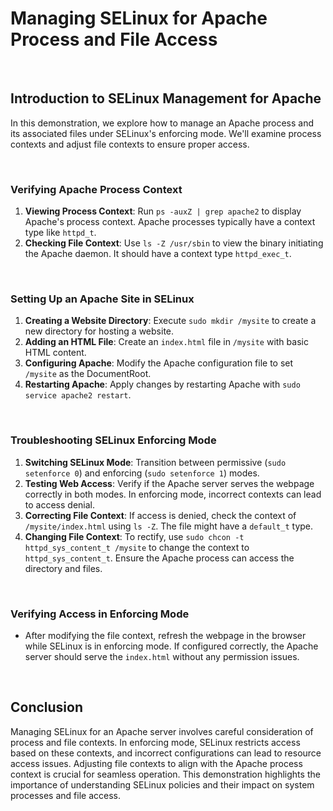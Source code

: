 # Managing SELinux for Apache Process and File Access

<br>

## Introduction to SELinux Management for Apache

In this demonstration, we explore how to manage an Apache process and its associated files under SELinux's enforcing mode. We'll examine process contexts and adjust file contexts to ensure proper access.

<br>

### Verifying Apache Process Context

1. **Viewing Process Context**: Run `ps -auxZ | grep apache2` to display Apache's process context. Apache processes typically have a context type like `httpd_t`.
2. **Checking File Context**: Use `ls -Z /usr/sbin` to view the binary initiating the Apache daemon. It should have a context type `httpd_exec_t`.

<br>

### Setting Up an Apache Site in SELinux

1. **Creating a Website Directory**: Execute `sudo mkdir /mysite` to create a new directory for hosting a website.
2. **Adding an HTML File**: Create an `index.html` file in `/mysite` with basic HTML content.
3. **Configuring Apache**: Modify the Apache configuration file to set `/mysite` as the DocumentRoot.
4. **Restarting Apache**: Apply changes by restarting Apache with `sudo service apache2 restart`.

<br>

### Troubleshooting SELinux Enforcing Mode

1. **Switching SELinux Mode**: Transition between permissive (`sudo setenforce 0`) and enforcing (`sudo setenforce 1`) modes.
2. **Testing Web Access**: Verify if the Apache server serves the webpage correctly in both modes. In enforcing mode, incorrect contexts can lead to access denial.
3. **Correcting File Context**: If access is denied, check the context of `/mysite/index.html` using `ls -Z`. The file might have a `default_t` type.
4. **Changing File Context**: To rectify, use `sudo chcon -t httpd_sys_content_t /mysite` to change the context to `httpd_sys_content_t`. Ensure the Apache process can access the directory and files.

<br>

### Verifying Access in Enforcing Mode

- After modifying the file context, refresh the webpage in the browser while SELinux is in enforcing mode. If configured correctly, the Apache server should serve the `index.html` without any permission issues.

<br>

## Conclusion

Managing SELinux for an Apache server involves careful consideration of process and file contexts. In enforcing mode, SELinux restricts access based on these contexts, and incorrect configurations can lead to resource access issues. Adjusting file contexts to align with the Apache process context is crucial for seamless operation. This demonstration highlights the importance of understanding SELinux policies and their impact on system processes and file access.
